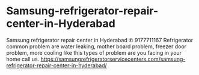 # Samsung-refrigerator-repair-center-in-Hyderabad
Samsung refrigerator repair center in Hyderabad ✆ 9177711167 Refrigerator common problem are water leaking, mother board problem, freezer door problem, more cooling like this types of problem are you facing in your home call us. https://samsungrefrigeratorservicecenters.com/samsung-refrigerator-repair-center-in-hyderabad/
